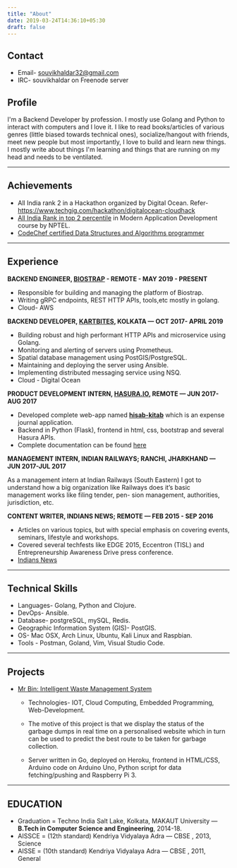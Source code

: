```yaml
---
title: "About"
date: 2019-03-24T14:36:10+05:30
draft: false
---
```

## Contact  
* Email- souvikhaldar32@gmail.com 
* IRC- souvikhaldar on Freenode server  

## Profile

 I'm a Backend Developer by profession. I mostly use Golang and Python to interact with computers and I love it. I like to read books/articles of various genres (little biased towards technical ones), socialize/hangout with friends, meet new people but most importantly, I love to build and learn new things.  
I mostly write about things I'm learning and things that are running on my head and needs to be ventilated.    
 
---  
## Achievements   
* All India rank 2 in a Hackathon organized by Digital Ocean. Refer- https://www.techgig.com/hackathon/digitalocean-cloudhack
*  [All India Rank in top 2 percentile](https://drive.google.com/file/d/0B8ez0XXq-2ITWDhDRWhUX0I1OTg/view?usp=sharing) in Modern Application Development course by NPTEL.    
*  [CodeChef certified Data Structures and Algorithms programmer](https://drive.google.com/open?id=1BxSSaGt7PjelIUJac_BpMMSpEgvGWftu)  

---

## Experience
**BACKEND ENGINEER, [BIOSTRAP](https://biostrap.com/) - REMOTE - MAY 2019 - PRESENT**

* Responsible for building and managing the platform of Biostrap.
* Writing gRPC endpoints, REST HTTP APIs, tools,etc mostly in golang.  
* Cloud- AWS


**BACKEND DEVELOPER, [KARTBITES](https://www.kartbites.com/), KOLKATA — OCT 2017- APRIL 2019**

* Building robust and high performant HTTP APIs and microservice using Golang.
* Monitoring and alerting of servers using Prometheus.  
* Spatial database management using PostGIS/PostgreSQL.
* Maintaining and deploying the server using Ansible.
* Implementing distributed messaging service using NSQ.
* Cloud - Digital Ocean


**PRODUCT DEVELOPMENT INTERN, [HASURA.IO](https://hasura.io/), REMOTE — JUN 2017-AUG 2017**

* Developed complete web-app named [**hisab-kitab**](https://youtu.be/V86Moyi1QkM) which is an expense journal application.  
* Backend in Python (Flask), frontend in html, css, bootstrap and several Hasura APIs.  
* Complete documentation can be found [here](https://medium.com/@souvikhaldar32/hisab-kitab-save-to-earn-c978344e5744)  

**MANAGEMENT INTERN, INDIAN RAILWAYS; RANCHI, JHARKHAND — JUN 2017-JUL 2017**

As a management intern at Indian Railways (South Eastern) I got to understand how a big organization like Railways does it’s basic management works like filing tender, pen- sion management, authorities, jurisdiction, etc.

**CONTENT WRITER, INDIANS NEWS; REMOTE — FEB 2015 - SEP 2016** 

* Articles on various topics, but with special emphasis on covering events, seminars, lifestyle and workshops. 
* Covered several techfests like EDGE 2015, Eccentron (TISL) and Entrepreneurship Awareness Drive press conference.
*  [Indians News](https://indiansnews.com/author/souvik/)   

---

## Technical Skills
* Languages- Golang, Python and Clojure.  
* DevOps- Ansible.  
* Database- postgreSQL, mySQL, Redis. 
* Geographic Information System (GIS)- PostGIS.  
* OS- Mac OSX, Arch Linux, Ubuntu, Kali Linux and Raspbian.  
* Tools - Postman, Goland, Vim, Visual Studio Code.    

---

## Projects  
* [Mr Bin: Intelligent Waste Management System](https://youtu.be/6kOf2YhKCfo)

    * Technologies- IOT, Cloud Computing, Embedded Programming, Web-Development. 
    
    * The motive of this project is that we display the status of the garbage dumps in real time on a personalised website which in turn can be used to predict the best route to be taken for garbage collection.
    
    * Server written in Go, deployed on Heroku, frontend in HTML/CSS, Arduino code on Arduino Uno, Python script for data fetching/pushing and Raspberry Pi 3.   
 

---

## EDUCATION
* Graduation = Techno India Salt Lake, Kolkata, MAKAUT University — **B.Tech in Computer Science and Engineering**, 2014-18. 
* AISSCE = (12th standard) Kendriya Vidyalaya Adra — CBSE , 2013, Science 
* AISSE = (10th standard) Kendriya Vidyalaya Adra — CBSE , 2011, General 

